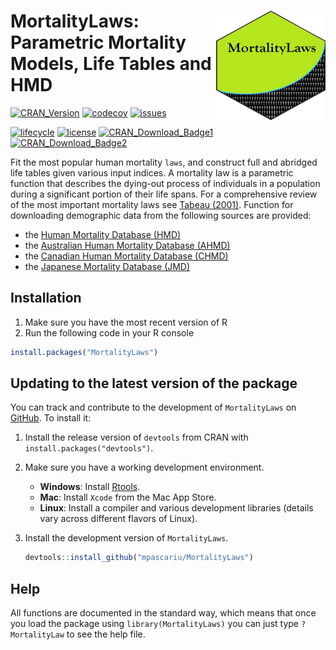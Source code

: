 # <img src="inst/figures/hex_MoralityLaws.png" align="right" width="175" height="175" />MortalityLaws: Parametric Mortality Models, Life Tables and HMD
[![CRAN_Version](https://www.r-pkg.org/badges/version/MortalityLaws)](https://cran.r-project.org/package=MortalityLaws)
[![codecov](https://codecov.io/github/mpascariu/MortalityLaws/branch/master/graphs/badge.svg)](https://codecov.io/github/mpascariu/MortalityLaws)
[![issues](https://img.shields.io/github/issues-raw/mpascariu/MortalityLaws.svg)](https://github.com/mpascariu/MortalityLaws/issues)

[![lifecycle](https://img.shields.io/badge/lifecycle-stable-green.svg)](https://lifecycle.r-lib.org/articles/stages.html)
[![license](https://img.shields.io/badge/License-MIT-blue.svg)](https://github.com/mpascariu/MortalityLaws/blob/master/LICENSE)
[![CRAN_Download_Badge1](https://cranlogs.r-pkg.org/badges/grand-total/MortalityLaws)](https://CRAN.R-project.org/package=MortalityLaws)
[![CRAN_Download_Badge2](https://cranlogs.r-pkg.org/badges/MortalityLaws)](https://CRAN.R-project.org/package=MortalityLaws)


Fit the most popular human mortality `laws`, and construct full and abridged life tables given various input indices. A mortality law is a parametric function that describes the dying-out process of individuals in a population during a significant portion of their 
life spans. For a comprehensive review of the most important mortality laws see [Tabeau (2001)](https://doi.org/10.1007/0-306-47562-6_1). Function for downloading demographic data from the following sources are provided:

- the [Human Mortality Database (HMD)](https://www.mortality.org/)
- the [Australian Human Mortality Database (AHMD)](https://demography.cass.anu.edu.au/research/australian-human-mortality-database)
- the [Canadian Human Mortality Database (CHMD)](http://www.bdlc.umontreal.ca/chmd/index.htm)
- the [Japanese Mortality Database (JMD)](https://www.ipss.go.jp/p-toukei/JMD/index-en.asp)


## Installation

1. Make sure you have the most recent version of R
2. Run the following code in your R console 

```R
install.packages("MortalityLaws")
```

## Updating to the latest version of the package

You can track and contribute to the development of `MortalityLaws` on [GitHub](https://github.com/mpascariu/MortalityLaws). To install it:

1. Install the release version of `devtools` from CRAN with `install.packages("devtools")`.

2. Make sure you have a working development environment.
    * **Windows**: Install [Rtools](https://CRAN.R-project.org/bin/windows/Rtools/).
    * **Mac**: Install `Xcode` from the Mac App Store.
    * **Linux**: Install a compiler and various development libraries (details vary across different flavors of Linux).

3. Install the development version of `MortalityLaws`.

   ```R
   devtools::install_github("mpascariu/MortalityLaws")
   ```

## Help
All functions are documented in the standard way, which means that once you load the package using ```library(MortalityLaws)``` you can just type ```?MortalityLaw``` to see the help file. 

